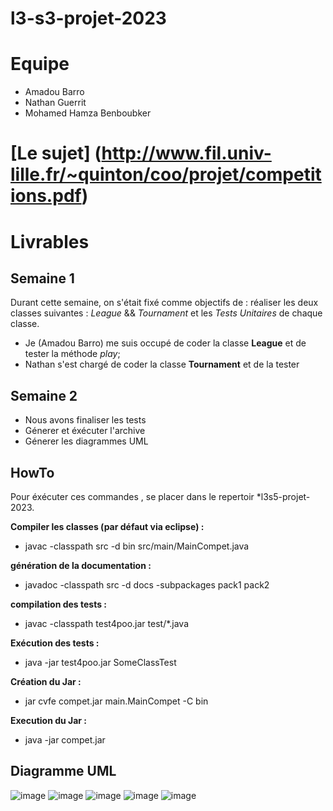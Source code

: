 # l3-s3-projet-2023

# Equipe
- Amadou Barro
- Nathan Guerrit
- Mohamed Hamza Benboubker

# [Le sujet] (http://www.fil.univ-lille.fr/~quinton/coo/projet/competitions.pdf)

# Livrables

## Semaine 1

Durant cette semaine, on s'était fixé comme objectifs de : réaliser les deux
classes suivantes : *League* && *Tournament* et les *Tests Unitaires* de chaque classe.
- Je (Amadou Barro) me suis occupé de coder la classe **League** et de tester
la méthode *play*;
- Nathan s'est chargé de coder la classe **Tournament** et de la tester

## Semaine 2
- Nous avons finaliser les tests
- Génerer et éxécuter l'archive
- Génerer les diagrammes UML


## HowTo

Pour éxécuter ces commandes , se placer dans le repertoir *l3s5-projet-2023.

**Compiler les classes (par défaut via eclipse) :**

- javac -classpath src -d bin src/main/MainCompet.java

**génération de la documentation :**

-  javadoc -classpath src -d docs -subpackages pack1 pack2


**compilation des tests :**

- javac -classpath test4poo.jar test/*.java 

**Exécution des tests :**

- java -jar test4poo.jar SomeClassTest

**Création du Jar :**

- jar cvfe compet.jar main.MainCompet -C bin

**Execution du Jar :**

- java -jar compet.jar 

## Diagramme UML

![image](/Users/amadouu/git/competitor.png)
![image](/Users/amadouu/git/competitor.png)
![image](/Users/amadouu/git/display.png)
![image](/Users/amadouu/git/main.png)
![image](/Users/amadouu/git/match.png)
